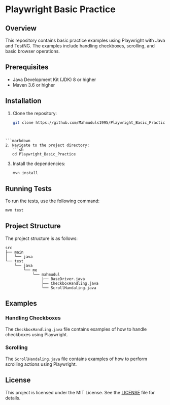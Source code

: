 # Playwright Basic Practice

## Overview
This repository contains basic practice examples using Playwright with Java and TestNG. The examples include handling checkboxes, scrolling, and basic browser operations.

## Prerequisites
- Java Development Kit (JDK) 8 or higher
- Maven 3.6 or higher

## Installation
1. Clone the repository:
   ```sh
   git clone https://github.com/Mahmuduls1995/Playwright_Basic_Practice.git
   
    ```

```markdown
```
```

```markdown
2. Navigate to the project directory:
   ```sh
   cd Playwright_Basic_Practice
   ```

3. Install the dependencies:
   ```sh
   mvn install
   ```

## Running Tests

To run the tests, use the following command:
```sh
mvn test
```

## Project Structure

The project structure is as follows:
```
src
├── main
│   └── java
└── test
    └── java
        └── me
            └── mahmudul
                ├── BaseDriver.java
                ├── CheckboxHandling.java
                └── ScrollHandaling.java
```

## Examples

### Handling Checkboxes

The `CheckboxHandling.java` file contains examples of how to handle checkboxes using Playwright.

### Scrolling

The `ScrollHandaling.java` file contains examples of how to perform scrolling actions using Playwright.



## License

This project is licensed under the MIT License. See the [LICENSE](LICENSE) file for details.
```
